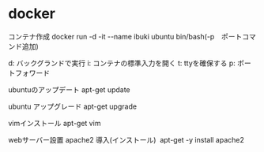 # docker

コンテナ作成  docker run -d -it --name ibuki ubuntu bin/bash(-p　ポートコマンド追加) 

d: バックグランドで実行
i: コンテナの標準入力を開く
t: ttyを確保する
p: ポートフォワード

ubuntuのアップデート apt-get update

ubuntu アップグレード apt-get upgrade

vimインストール apt-get vim

webサーバー設置 apache2 導入(インストール)  apt-get -y install apache2 

